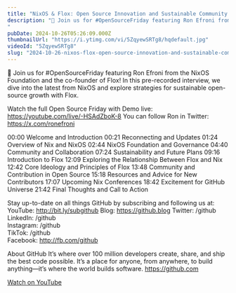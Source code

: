 ```yaml
---
title: "NixOS & Flox: Open Source Innovation and Sustainable Community Growth"
description: "🌟 Join us for #OpenSourceFriday featuring Ron Efroni from the NixOS Foundation and the co-founder of Flox! In this pre-recorded interview, we dive into the latest from NixOS and explore strategies for sustainable open-source growth with Flox."
pubDate: 2024-10-26T05:26:09.000Z
thumbnailUrl: "https://i.ytimg.com/vi/5ZqyewSRTg8/hqdefault.jpg"
videoId: "5ZqyewSRTg8"
slug: "2024-10-26-nixos-flox-open-source-innovation-and-sustainable-community-growth"
---
```


🌟 Join us for #OpenSourceFriday featuring Ron Efroni from the NixOS Foundation and the co-founder of Flox! In this pre-recorded interview, we dive into the latest from NixOS and explore strategies for sustainable open-source growth with Flox.

Watch the full Open Source Friday with  Demo live: https://youtube.com/live/-HSAdZboK-8
You can follow Ron in Twitter: https://x.com/ronefroni

00:00 Welcome and Introduction
00:21 Reconnecting and Updates
01:24 Overview of Nix and NixOS
02:44 NixOS Foundation and Governance
04:40 Community and Collaboration
07:24 Sustainability and Future Plans
09:16 Introduction to Flox
12:09 Exploring the Relationship Between Flox and Nix
12:42 Core Ideology and Principles of Flox
13:48 Community and Contribution in Open Source
15:18 Resources and Advice for New Contributors
17:07 Upcoming Nix Conferences
18:42 Excitement for GitHub Universe
21:42 Final Thoughts and Call to Action

Stay up-to-date on all things GitHub by subscribing and following us at:
YouTube: http://bit.ly/subgithub
Blog: https://github.blog
Twitter:   /github  
LinkedIn:   /github  
Instagram:   /github  
TikTok:   /github  
Facebook: http://fb.com/github

About GitHub
It’s where over 100 million developers create, share, and ship the best code possible. It’s a place for anyone, from anywhere, to build anything—it’s where the world builds software. https://github.com

[Watch on YouTube](https://www.youtube.com/watch?v=5ZqyewSRTg8)
